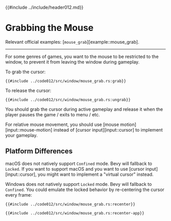 {{#include ../include/header012.md}}

# Grabbing the Mouse

Relevant official examples:
[`mouse_grab`][example::mouse_grab].

---

For some genres of games, you want to the mouse to be restricted to the window,
to prevent it from leaving the window during gameplay.

To grab the cursor:

```rust,no_run,noplayground
{{#include ../code012/src/window/mouse_grab.rs:grab}}
```

To release the cursor:

```rust,no_run,noplayground
{{#include ../code012/src/window/mouse_grab.rs:ungrab}}
```

You should grab the cursor during active gameplay and release it when
the player pauses the game / exits to menu / etc.

For relative mouse movement, you should use [mouse motion][input::mouse-motion]
instead of [cursor input][input::cursor] to implement your gameplay.

## Platform Differences

macOS does not natively support `Confined` mode. Bevy will fallback to `Locked`.
If you want to support macOS and you want to use [cursor input][input::cursor],
you might want to implement a "virtual cursor" instead.

Windows does not natively support `Locked` mode. Bevy will fallback to `Confined`.
You could emulate the locked behavior by re-centering the cursor every frame:

```rust,no_run,noplayground
{{#include ../code012/src/window/mouse_grab.rs:recenter}}
```

```rust,no_run,noplayground
{{#include ../code012/src/window/mouse_grab.rs:recenter-app}}
```
